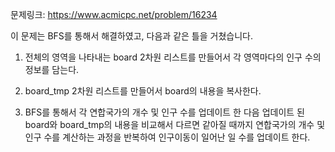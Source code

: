 문제링크: https://www.acmicpc.net/problem/16234

이 문제는 BFS를 통해서 해결하였고, 다음과 같은 틀을 거쳤습니다.

1. 전체의 영역을 나타내는 board 2차원 리스트를 만들어서 각 영역마다의 인구 수의 정보를 담는다.

2. board_tmp 2차원 리스트를 만들어서 board의 내용을 복사한다.

3. BFS를 통해서 각 연합국가의 개수 및 인구 수를 업데이트 한 다음 업데이트 된 board와 board_tmp의 내용을
   비교해서 다르면 같아질 때까지 연합국가의 개수 및 인구 수를 계산하는 과정을 반복하여 인구이동이 일어난 일 수를
   업데이트 한다.
